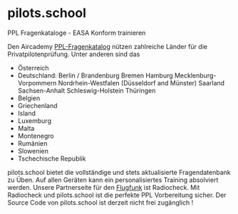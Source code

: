 # pilots.school
PPL Fragenkataloge - EASA Konform trainieren

Den Aircademy [PPL-Fragenkatalog](https://pilots.school) nützen zahlreiche Länder für die Privatpilotenprüfung. Unter anderen sind das

- Österreich
- Deutschland:
  Berlin / Brandenburg
  Bremen
  Hamburg
  Mecklenburg-Vorpommern
  Nordrhein-Westfalen (Düsseldorf and Münster)
  Saarland
  Sachsen-Anhalt
  Schleswig-Holstein
  Thüringen
- Belgien
- Griechenland
- Island
- Luxemburg
- Malta
- Montenegro
- Rumänien
- Slowenien
- Tschechische Republik

pilots.school bietet die vollständige und stets aktualisierte Fragendatenbank zu Üben. Auf allen Geräten kann ein personalisiertes Training absolviert werden. Unsere Partnerseite für den [Flugfunk](https://www.radiocheck.at) ist Radiocheck. Mit Radiocheck und pilots.school ist die perfekte PPL Vorbereitung sicher.
Der Source Code von pilots.school ist derzeit nicht frei zugänglich !
